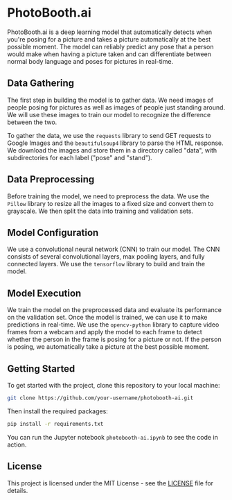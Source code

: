 # PhotoBooth.ai

PhotoBooth.ai is a deep learning model that automatically detects when you're posing for a picture and takes a picture automatically at the best possible moment. The model can reliably predict any pose that a person would make when having a picture taken and can differentiate between normal body language and poses for pictures in real-time.

## Data Gathering

The first step in building the model is to gather data. We need images of people posing for pictures as well as images of people just standing around. We will use these images to train our model to recognize the difference between the two.

To gather the data, we use the `requests` library to send GET requests to Google Images and the `beautifulsoup4` library to parse the HTML response. We download the images and store them in a directory called "data", with subdirectories for each label ("pose" and "stand").

## Data Preprocessing

Before training the model, we need to preprocess the data. We use the `Pillow` library to resize all the images to a fixed size and convert them to grayscale. We then split the data into training and validation sets.

## Model Configuration

We use a convolutional neural network (CNN) to train our model. The CNN consists of several convolutional layers, max pooling layers, and fully connected layers. We use the `tensorflow` library to build and train the model.

## Model Execution

We train the model on the preprocessed data and evaluate its performance on the validation set. Once the model is trained, we can use it to make predictions in real-time. We use the `opencv-python` library to capture video frames from a webcam and apply the model to each frame to detect whether the person in the frame is posing for a picture or not. If the person is posing, we automatically take a picture at the best possible moment.

## Getting Started

To get started with the project, clone this repository to your local machine:

```bash
git clone https://github.com/your-username/photobooth-ai.git
```

Then install the required packages:

```bash
pip install -r requirements.txt
```

You can run the Jupyter notebook `photobooth-ai.ipynb` to see the code in action.

## License

This project is licensed under the MIT License - see the [LICENSE](LICENSE) file for details.
